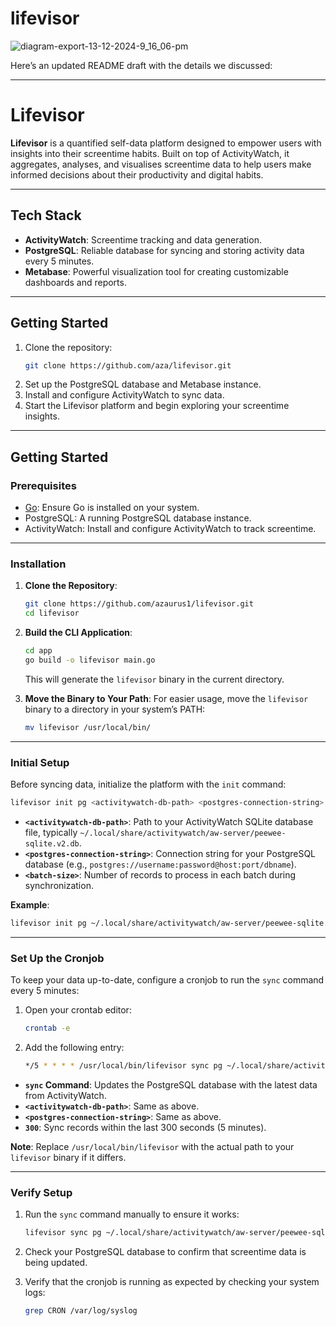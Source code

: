 # lifevisor

![diagram-export-13-12-2024-9_16_06-pm](https://github.com/user-attachments/assets/63e9a5fa-831a-4210-852d-160ade713ecb)

Here’s an updated README draft with the details we discussed:  

---

# **Lifevisor**

**Lifevisor** is a quantified self-data platform designed to empower users with insights into their screentime habits. Built on top of ActivityWatch, it aggregates, analyses, and visualises screentime data to help users make informed decisions about their productivity and digital habits.
 
---

## **Tech Stack**
- **ActivityWatch**: Screentime tracking and data generation.
- **PostgreSQL**: Reliable database for syncing and storing activity data every 5 minutes.
- **Metabase**: Powerful visualization tool for creating customizable dashboards and reports.

---

## **Getting Started**
1. Clone the repository:
   ```bash
   git clone https://github.com/aza/lifevisor.git
   ```
2. Set up the PostgreSQL database and Metabase instance.
3. Install and configure ActivityWatch to sync data.
4. Start the Lifevisor platform and begin exploring your screentime insights.

---

## **Getting Started**

### **Prerequisites**
- [Go](https://go.dev/doc/install): Ensure Go is installed on your system.
- PostgreSQL: A running PostgreSQL database instance.
- ActivityWatch: Install and configure ActivityWatch to track screentime.

---

### **Installation**

1. **Clone the Repository**:
   ```bash
   git clone https://github.com/azaurus1/lifevisor.git
   cd lifevisor
   ```

2. **Build the CLI Application**:
   ```bash
   cd app
   go build -o lifevisor main.go
   ```
   This will generate the `lifevisor` binary in the current directory.

3. **Move the Binary to Your Path**:
   For easier usage, move the `lifevisor` binary to a directory in your system’s PATH:
   ```bash
   mv lifevisor /usr/local/bin/
   ```

---

### **Initial Setup**

Before syncing data, initialize the platform with the `init` command:

```bash
lifevisor init pg <activitywatch-db-path> <postgres-connection-string> <batch-size>
```

- **`<activitywatch-db-path>`**: Path to your ActivityWatch SQLite database file, typically `~/.local/share/activitywatch/aw-server/peewee-sqlite.v2.db`.
- **`<postgres-connection-string>`**: Connection string for your PostgreSQL database (e.g., `postgres://username:password@host:port/dbname`).
- **`<batch-size>`**: Number of records to process in each batch during synchronization.

**Example**:
```bash
lifevisor init pg ~/.local/share/activitywatch/aw-server/peewee-sqlite.v2.db postgres://postgres:postgres@192.168.0.131:30136/lifevisor 10000
```

---

### **Set Up the Cronjob**

To keep your data up-to-date, configure a cronjob to run the `sync` command every 5 minutes:

1. Open your crontab editor:
   ```bash
   crontab -e
   ```

2. Add the following entry:
   ```bash
   */5 * * * * /usr/local/bin/lifevisor sync pg ~/.local/share/activitywatch/aw-server/peewee-sqlite.v2.db postgres://postgres:postgres@192.168.0.131:30136/lifevisor 300
   ```

- **`sync` Command**: Updates the PostgreSQL database with the latest data from ActivityWatch.
- **`<activitywatch-db-path>`**: Same as above.
- **`<postgres-connection-string>`**: Same as above.
- **`300`**: Sync records within the last 300 seconds (5 minutes).

**Note**: Replace `/usr/local/bin/lifevisor` with the actual path to your `lifevisor` binary if it differs.

---

### **Verify Setup**

1. Run the `sync` command manually to ensure it works:
   ```bash
   lifevisor sync pg ~/.local/share/activitywatch/aw-server/peewee-sqlite.v2.db postgres://postgres:postgres@192.168.0.131:30136/lifevisor 300
   ```

2. Check your PostgreSQL database to confirm that screentime data is being updated.

3. Verify that the cronjob is running as expected by checking your system logs:
   ```bash
   grep CRON /var/log/syslog
   ```
